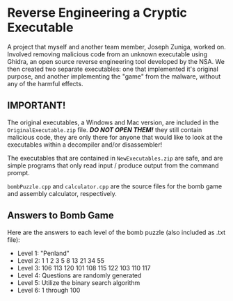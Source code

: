# Reverse Engineering a Cryptic Executable
A project that myself and another team member, Joseph Zuniga, worked on. Involved removing malicious code from an unknown executable using Ghidra, an open source reverse engineering tool developed by the NSA. We then created two separate executables: one that implemented it's original purpose, and another implementing the "game" from the malware, without any of the harmful effects.

## IMPORTANT!
The original executables, a Windows and Mac version, are included in the `OriginalExecutable.zip` file. ***DO NOT OPEN THEM!*** they still contain malicious code, they are only there for anyone that would like to look at the executables within a decompiler and/or disassembler!

The executables that are contained in `NewExecutables.zip` are safe, and are simple programs that only read input / produce output from the command prompt.

`bombPuzzle.cpp` and `calculator.cpp` are the source files for the bomb game and assembly calculator, respectively.

## Answers to Bomb Game
Here are the answers to each level of the bomb puzzle (also included as .txt file):
- Level 1: "Penland"
- Level 2: 1 1 2 3 5 8 13 21 34 55
- Level 3: 106 113 120 101 108 115 122 103 110 117
- Level 4: Questions are randomly generated
- Level 5: Utilize the binary search algorithm
- Level 6: 1 through 100
